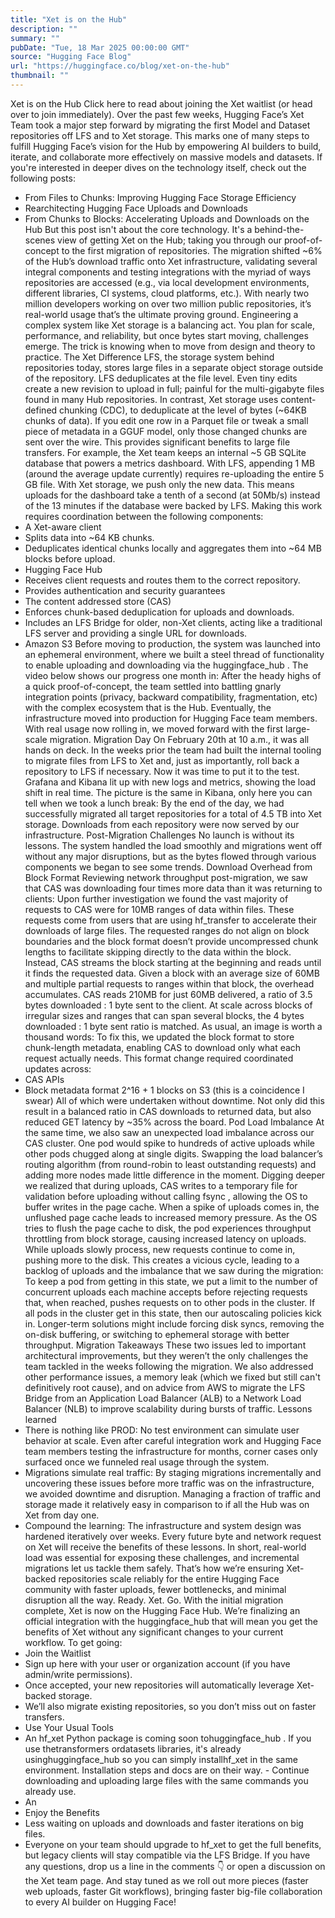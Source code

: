 ```yaml
---
title: "Xet is on the Hub"
description: ""
summary: ""
pubDate: "Tue, 18 Mar 2025 00:00:00 GMT"
source: "Hugging Face Blog"
url: "https://huggingface.co/blog/xet-on-the-hub"
thumbnail: ""
---
```


Xet is on the Hub
Click here to read about joining the Xet waitlist (or head over to join immediately).
Over the past few weeks, Hugging Face’s Xet Team took a major step forward by migrating the first Model and Dataset repositories off LFS and to Xet storage.
This marks one of many steps to fulfill Hugging Face’s vision for the Hub by empowering AI builders to build, iterate, and collaborate more effectively on massive models and datasets. If you're interested in deeper dives on the technology itself, check out the following posts:
- From Files to Chunks: Improving Hugging Face Storage Efficiency
- Rearchitecting Hugging Face Uploads and Downloads
- From Chunks to Blocks: Accelerating Uploads and Downloads on the Hub
But this post isn't about the core technology. It's a behind-the-scenes view of getting Xet on the Hub; taking you through our proof-of-concept to the first migration of repositories.
The migration shifted ~6% of the Hub’s download traffic onto Xet infrastructure, validating several integral components and testing integrations with the myriad of ways repositories are accessed (e.g., via local development environments, different libraries, CI systems, cloud platforms, etc.). With nearly two million developers working on over two million public repositories, it’s real-world usage that’s the ultimate proving ground. Engineering a complex system like Xet storage is a balancing act. You plan for scale, performance, and reliability, but once bytes start moving, challenges emerge. The trick is knowing when to move from design and theory to practice.
The Xet Difference
LFS, the storage system behind repositories today, stores large files in a separate object storage outside of the repository. LFS deduplicates at the file level. Even tiny edits create a new revision to upload in full; painful for the multi-gigabyte files found in many Hub repositories.
In contrast, Xet storage uses content-defined chunking (CDC), to deduplicate at the level of bytes (~64KB chunks of data). If you edit one row in a Parquet file or tweak a small piece of metadata in a GGUF model, only those changed chunks are sent over the wire.
This provides significant benefits to large file transfers. For example, the Xet team keeps an internal ~5 GB SQLite database that powers a metrics dashboard. With LFS, appending 1 MB (around the average update currently) requires re-uploading the entire 5 GB file. With Xet storage, we push only the new data.
This means uploads for the dashboard take a tenth of a second (at 50Mb/s) instead of the 13 minutes if the database were backed by LFS.
Making this work requires coordination between the following components:
- A Xet-aware client
- Splits data into ~64 KB chunks.
- Deduplicates identical chunks locally and aggregates them into ~64 MB blocks before upload.
- Hugging Face Hub
- Receives client requests and routes them to the correct repository.
- Provides authentication and security guarantees
- The content addressed store (CAS)
- Enforces chunk-based deduplication for uploads and downloads.
- Includes an LFS Bridge for older, non-Xet clients, acting like a traditional LFS server and providing a single URL for downloads.
- Amazon S3
Before moving to production, the system was launched into an ephemeral environment, where we built a steel thread of functionality to enable uploading and downloading via the huggingface_hub
. The video below shows our progress one month in:
After the heady highs of a quick proof-of-concept, the team settled into battling gnarly integration points (privacy, backward compatibility, fragmentation, etc) with the complex ecosystem that is the Hub. Eventually, the infrastructure moved into production for Hugging Face team members. With real usage now rolling in, we moved forward with the first large-scale migration.
Migration Day
On February 20th at 10 a.m., it was all hands on deck. In the weeks prior the team had built the internal tooling to migrate files from LFS to Xet and, just as importantly, roll back a repository to LFS if necessary. Now it was time to put it to the test. Grafana and Kibana lit up with new logs and metrics, showing the load shift in real time.
The picture is the same in Kibana, only here you can tell when we took a lunch break:
By the end of the day, we had successfully migrated all target repositories for a total of 4.5 TB into Xet storage. Downloads from each repository were now served by our infrastructure.
Post-Migration Challenges
No launch is without its lessons. The system handled the load smoothly and migrations went off without any major disruptions, but as the bytes flowed through various components we began to see some trends.
Download Overhead from Block Format
Reviewing network throughput post-migration, we saw that CAS was downloading four times more data than it was returning to clients:
Upon further investigation we found the vast majority of requests to CAS were for 10MB ranges of data within files. These requests come from users that are using hf_transfer
to accelerate their downloads of large files. The requested ranges do not align on block boundaries and the block format doesn’t provide uncompressed chunk lengths to facilitate skipping directly to the data within the block. Instead, CAS streams the block starting at the beginning and reads until it finds the requested data.
Given a block with an average size of 60MB and multiple partial requests to ranges within that block, the overhead accumulates. CAS reads 210MB for just 60MB delivered, a ratio of 3.5 bytes downloaded : 1 byte sent to the client. At scale across blocks of irregular sizes and ranges that can span several blocks, the 4 bytes downloaded : 1 byte sent ratio is matched.
As usual, an image is worth a thousand words:
To fix this, we updated the block format to store chunk-length metadata, enabling CAS to download only what each request actually needs. This format change required coordinated updates across:
- CAS APIs
- Block metadata format
2^16 + 1
blocks on S3 (this is a coincidence I swear)
All of which were undertaken without downtime. Not only did this result in a balanced ratio in CAS downloads to returned data, but also reduced GET latency by ~35% across the board.
Pod Load Imbalance
At the same time, we also saw an unexpected load imbalance across our CAS cluster. One pod would spike to hundreds of active uploads while other pods chugged along at single digits. Swapping the load balancer’s routing algorithm (from round-robin to least outstanding requests) and adding more nodes made little difference in the moment.
Digging deeper we realized that during uploads, CAS writes to a temporary file for validation before uploading without calling fsync
, allowing the OS to buffer writes in the page cache. When a spike of uploads comes in, the unflushed page cache leads to increased memory pressure.
As the OS tries to flush the page cache to disk, the pod experiences throughput throttling from block storage, causing increased latency on uploads. While uploads slowly process, new requests continue to come in, pushing more to the disk. This creates a vicious cycle, leading to a backlog of uploads and the imbalance that we saw during the migration:
To keep a pod from getting in this state, we put a limit to the number of concurrent uploads each machine accepts before rejecting requests that, when reached, pushes requests on to other pods in the cluster. If all pods in the cluster get in this state, then our autoscaling policies kick in. Longer-term solutions might include forcing disk syncs, removing the on-disk buffering, or switching to ephemeral storage with better throughput.
Migration Takeaways
These two issues led to important architectural improvements, but they weren’t the only challenges the team tackled in the weeks following the migration. We also addressed other performance issues, a memory leak (which we fixed but still can't definitively root cause), and on advice from AWS to migrate the LFS Bridge from an Application Load Balancer (ALB) to a Network Load Balancer (NLB) to improve scalability during bursts of traffic.
Lessons learned
- There is nothing like PROD: No test environment can simulate user behavior at scale. Even after careful integration work and Hugging Face team members testing the infrastructure for months, corner cases only surfaced once we funneled real usage through the system.
- Migrations simulate real traffic: By staging migrations incrementally and uncovering these issues before more traffic was on the infrastructure, we avoided downtime and disruption. Managing a fraction of traffic and storage made it relatively easy in comparison to if all the Hub was on Xet from day one.
- Compound the learning: The infrastructure and system design was hardened iteratively over weeks. Every future byte and network request on Xet will receive the benefits of these lessons.
In short, real-world load was essential for exposing these challenges, and incremental migrations let us tackle them safely. That’s how we’re ensuring Xet-backed repositories scale reliably for the entire Hugging Face community with faster uploads, fewer bottlenecks, and minimal disruption all the way.
Ready. Xet. Go.
With the initial migration complete, Xet is now on the Hugging Face Hub.
We’re finalizing an official integration with the huggingface_hub
that will mean you get the benefits of Xet without any significant changes to your current workflow. To get going:
- Join the Waitlist
- Sign up here with your user or organization account (if you have admin/write permissions).
- Once accepted, your new repositories will automatically leverage Xet-backed storage.
- We’ll also migrate existing repositories, so you don’t miss out on faster transfers.
- Use Your Usual Tools
- An
hf_xet
Python package is coming soon tohuggingface_hub
. If you use thetransformers
ordatasets
libraries, it's already usinghuggingface_hub
so you can simply installhf_xet
in the same environment. Installation steps and docs are on their way. - Continue downloading and uploading large files with the same commands you already use.
- An
- Enjoy the Benefits
- Less waiting on uploads and downloads and faster iterations on big files.
- Everyone on your team should upgrade to
hf_xet
to get the full benefits, but legacy clients will stay compatible via the LFS Bridge.
If you have any questions, drop us a line in the comments 👇 or open a discussion on the Xet team page. And stay tuned as we roll out more pieces (faster web uploads, faster Git workflows), bringing faster big-file collaboration to every AI builder on Hugging Face!